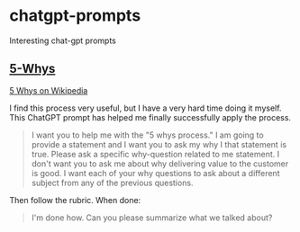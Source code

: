 # chatgpt-prompts

Interesting chat-gpt prompts

## [5-Whys](https://en.wikipedia.org/wiki/Five_whys)

[5 Whys on Wikipedia](https://en.wikipedia.org/wiki/Five_whys)

I find this process very useful, but I have a very hard time doing it myself. This ChatGPT prompt has helped me finally successfully apply the process.

> I want you to help me with the "5 whys process." I am going to provide a statement and I want you to ask my why I that statement is true. Please ask a specific why-question related to me statement. I don't want you to ask me about why delivering value to the customer is good. I want each of your why questions to ask about a different subject from any of the previous questions.

Then follow the rubric. When done:

> I'm done how. Can you please summarize what we talked about?
